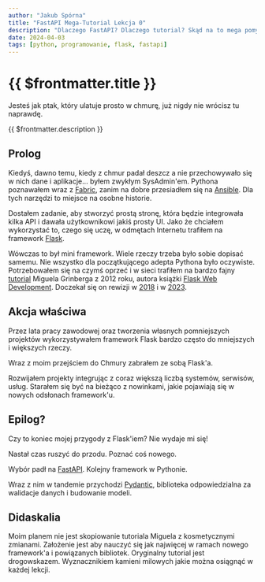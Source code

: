 ```yaml
---
author: "Jakub Spórna"
title: "FastAPI Mega-Tutorial Lekcja 0"
description: "Dlaczego FastAPI? Dlaczego tutorial? Skąd na to mega pomysł?"
date: 2024-04-03
tags: [python, programowanie, flask, fastapi]
---
```

# {{ $frontmatter.title }}

<Quote author="Lisa See">
Jesteś jak ptak, który ulatuje prosto w chmurę, już nigdy nie wrócisz tu naprawdę.
</Quote>

{{ $frontmatter.description }}

## Prolog

Kiedyś, dawno temu, kiedy z chmur padał deszcz a nie przechowywało się w nich dane i aplikacje... byłem zwykłym 
SysAdmin'em. Pythona poznawałem wraz z [Fabric](https://github.com/fabric/fabric), zanim na dobre przesiadłem się na 
[Ansible](https://github.com/ansible/ansible). Dla tych narzędzi to miejsce na osobne historie.

Dostałem zadanie, aby stworzyć prostą stronę, która będzie integrowała kilka API i dawała użytkownikowi jakiś prosty UI.
Jako że chciałem wykorzystać to, czego się uczę, w odmętach Internetu trafiłem na framework 
[Flask](https://github.com/pallets/flask). 

Wówczas to był mini framework. Wiele rzeczy trzeba było sobie dopisać samemu. Nie wszystko dla początkującego adepta 
Pythona było oczywiste. Potrzebowałem się na czymś oprzeć i w sieci trafiłem na bardzo fajny 
[tutorial]((https://blog.miguelgrinberg.com/post/the-flask-mega-tutorial-part-i-hello-world-legacy)) 
Miguela Grinberga z 2012 roku, autora książki [Flask Web Development](https://amzn.to/3lE2mok).
Doczekał się on rewizji w [2018](https://blog.miguelgrinberg.com/post/the-flask-mega-tutorial-part-i-hello-world-2018)
i w [2023](https://blog.miguelgrinberg.com/post/the-flask-mega-tutorial-part-i-hello-world).


## Akcja właściwa

Przez lata pracy zawodowej oraz tworzenia własnych pomniejszych projektów wykorzystywałem framework Flask bardzo często 
do mniejszych i większych rzeczy.

Wraz z moim przejściem do Chmury zabrałem ze sobą Flask'a.

Rozwijałem projekty integrując z coraz większą liczbą systemów, serwisów, usług. Starałem się być na bieżąco 
z nowinkami, jakie pojawiają się w nowych odsłonach framework'u.


## Epilog?

Czy to koniec mojej przygody z Flask'iem? Nie wydaje mi się!

Nastał czas ruszyć do przodu. Poznać coś nowego.

Wybór padł na [FastAPI](https://github.com/tiangolo/fastapi). Kolejny framework w Pythonie. 

Wraz z nim w tandemie przychodzi [Pydantic](https://github.com/pydantic/pydantic), biblioteka odpowiedzialna 
za walidacje danych i budowanie modeli.

## Didaskalia

Moim planem nie jest skopiowanie tutoriala Miguela z kosmetycznymi zmianami. Założenie jest aby nauczyć się jak 
najwięcej w ramach nowego framework'a i powiązanych bibliotek. Oryginalny tutorial jest drogowskazem. Wyznacznikiem
kamieni milowych jakie można osiągnąć w każdej lekcji.